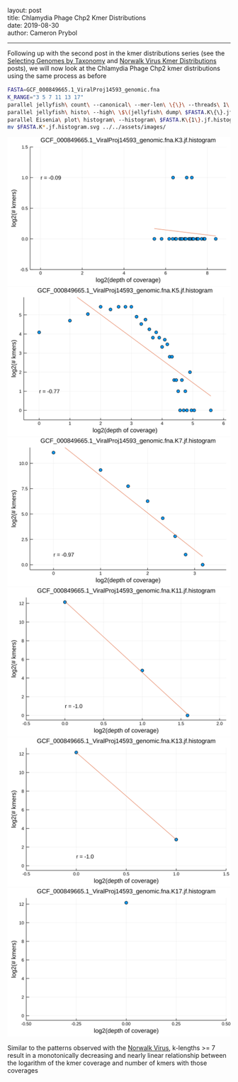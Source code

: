 layout: post  
title: Chlamydia Phage Chp2 Kmer Distributions  
date: 2019-08-30  
author: Cameron Prybol  

---

Following up with the second post in the kmer distributions series (see the [Selecting Genomes by Taxonomy](/selecting-genomes-by-taxonomy.html) and [Norwalk Virus Kmer Distributions](norwalk-virus-kmer-distributions.html) posts), we will now look at the Chlamydia Phage Chp2 kmer distributions using the same process as before

```bash
FASTA=GCF_000849665.1_ViralProj14593_genomic.fna
K_RANGE="3 5 7 11 13 17"
parallel jellyfish\ count\ --canonical\ --mer-len\ \{\}\ --threads\ 1\ --size\ 100M\ --output\ $FASTA.K\{\}.jf\ \<\(gzip\ -dc\ $FASTA.gz\) ::: $K_RANGE
parallel jellyfish\ histo\ --high\ \$\(jellyfish\ dump\ $FASTA.K\{\}.jf\ \|\ grep\ \"\^\>\"\ \|\ sed\ \'s/\>//\'\ \|\ sort\ --numeric-sort\ --reverse\ \|\ head\ -n1\)\ $FASTA.K\{\}.jf\ \>\ $FASTA.K\{1\}.jf.histogram ::: $K_RANGE
parallel Eisenia\ plot\ histogram\ --histogram\ $FASTA.K\{1\}.jf.histogram ::: $K_RANGE
mv $FASTA.K*.jf.histogram.svg ../../assets/images/
```

![](../assets/images/GCF_000849665.1_ViralProj14593_genomic.fna.K3.jf.histogram.svg)
![](../assets/images/GCF_000849665.1_ViralProj14593_genomic.fna.K5.jf.histogram.svg)
![](../assets/images/GCF_000849665.1_ViralProj14593_genomic.fna.K7.jf.histogram.svg)
![](../assets/images/GCF_000849665.1_ViralProj14593_genomic.fna.K11.jf.histogram.svg)
![](../assets/images/GCF_000849665.1_ViralProj14593_genomic.fna.K13.jf.histogram.svg)
![](../assets/images/GCF_000849665.1_ViralProj14593_genomic.fna.K17.jf.histogram.svg)

Similar to the patterns observed with the [Norwalk Virus](/norwalk-virus-kmer-distributions.html), k-lengths >= 7 result in a monotonically decreasing and nearly linear relationship between the logarithm of the kmer coverage and number of kmers with those coverages
